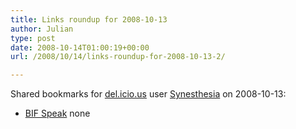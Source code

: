 ```yaml
---
title: Links roundup for 2008-10-13
author: Julian
type: post
date: 2008-10-14T01:00:19+00:00
url: /2008/10/14/links-roundup-for-2008-10-13-2/

---
```

Shared bookmarks for [del.icio.us][1] user [Synesthesia][2] on 2008-10-13:

  * [BIF Speak][3] 
    none</li> </ul>

 [1]: http://del.icio.us/
 [2]: http://del.icio.us/synesthesia
 [3]: http://www.businessinnovationfactory.com/weblog